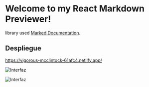# Welcome to my React Markdown Previewer!

library used [Marked Documentation](https://marked.js.org/).

## Despliegue

https://vigorous-mcclintock-61afc4.netlify.app/


![Interfaz](https://res.cloudinary.com/ohtico/image/upload/v1632451434/Victor/markdown_fwxkqb.png)

![Interfaz](https://res.cloudinary.com/ohtico/image/upload/v1632451455/Victor/markdown_2_r2bylh.png)